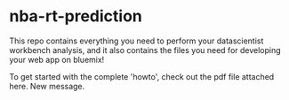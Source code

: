 # nba-rt-prediction
This repo contains everything you need to perform your datascientist workbench analysis, and it also contains the files you need for developing your web app on bluemix!

To get started with the complete 'howto', check out the pdf file attached here.  New message.
